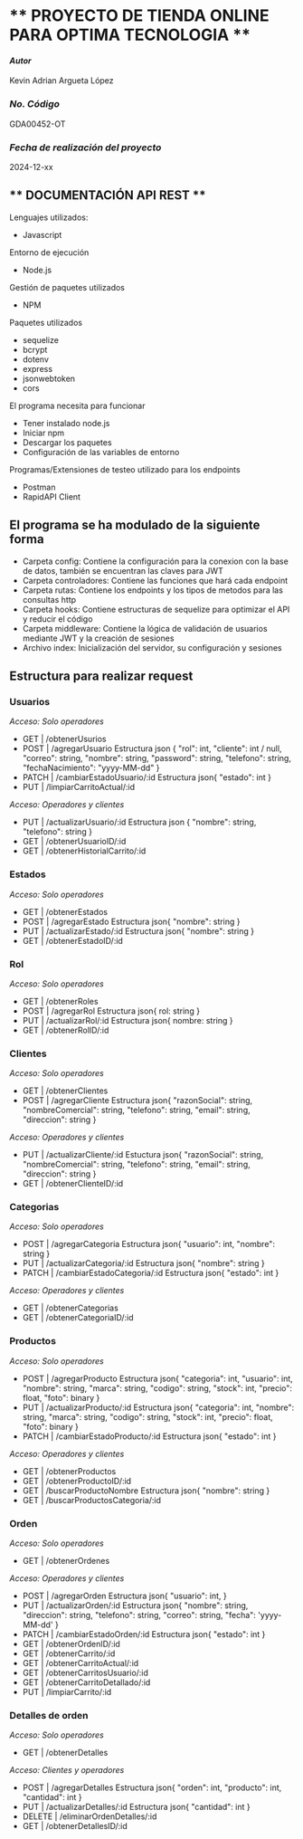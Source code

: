 # ** PROYECTO DE TIENDA ONLINE PARA OPTIMA TECNOLOGIA **

#### _Autor_

Kevin Adrian Argueta López

### _No. Código_

GDA00452-OT

### _Fecha de realización del proyecto_

2024-12-xx

## ** DOCUMENTACIÓN API REST **

Lenguajes utilizados:

- Javascript

Entorno de ejecución

- Node.js

Gestión de paquetes utilizados

- NPM

Paquetes utilizados

- sequelize
- bcrypt
- dotenv
- express
- jsonwebtoken
- cors

El programa necesita para funcionar

- Tener instalado node.js
- Iniciar npm
- Descargar los paquetes
- Configuración de las variables de entorno

Programas/Extensiones de testeo utilizado para los endpoints

- Postman
- RapidAPI Client

## El programa se ha modulado de la siguiente forma

- Carpeta config: Contiene la configuración para la conexion con la base de datos, también se encuentran las claves para JWT
- Carpeta controladores: Contiene las funciones que hará cada endpoint
- Carpeta rutas: Contiene los endpoints y los tipos de metodos para las consultas http
- Carpeta hooks: Contiene estructuras de sequelize para optimizar el API y reducir el código
- Carpeta middleware: Contiene la lógica de validación de usuarios mediante JWT y la creación de sesiones
- Archivo index: Inicialización del servidor, su configuración y sesiones

## Estructura para realizar request

### Usuarios

_Acceso: Solo operadores_

- GET | /obtenerUsurios
- POST | /agregarUsuario
  Estructura json {
  "rol": int,
  "cliente": int / null,
  "correo": string,
  "nombre": string,
  "password": string,
  "telefono": string,
  "fechaNacimiento": "yyyy-MM-dd"
  }
- PATCH | /cambiarEstadoUsuario/:id
  Estructura json{
  "estado": int
  }
- PUT | /limpiarCarritoActual/:id

_Acceso: Operadores y clientes_

- PUT | /actualizarUsuario/:id
  Estructura json {
  "nombre": string,
  "telefono": string
  }
- GET | /obtenerUsuarioID/:id
- GET | /obtenerHistorialCarrito/:id

### Estados

_Acceso: Solo operadores_

- GET | /obtenerEstados
- POST | /agregarEstado
  Estructura json{
  "nombre": string
  }
- PUT | /actualizarEstado/:id
  Estructura json{
  "nombre": string
  }
- GET | /obtenerEstadoID/:id

### Rol

_Acceso: Solo operadores_

- GET | /obtenerRoles
- POST | /agregarRol
  Estructura json{
  rol: string
  }
- PUT | /actualizarRol/:id
  Estructura json{
  nombre: string
  }
- GET | /obtenerRolID/:id

### Clientes

_Acceso: Solo operadores_

- GET | /obtenerClientes
- POST | /agregarCliente
  Estructura json{
  "razonSocial": string,
  "nombreComercial": string,
  "telefono": string,
  "email": string,
  "direccion": string
  }

_Acceso: Operadores y clientes_

- PUT | /actualizarCliente/:id
  Estuctura json{
  "razonSocial": string,
  "nombreComercial": string,
  "telefono": string,
  "email": string,
  "direccion": string
  }
- GET | /obtenerClienteID/:id

### Categorias

_Acceso: Solo operadores_

- POST | /agregarCategoria
  Estructura json{
  "usuario": int,
  "nombre": string
  }
- PUT | /actualizarCategoria/:id
  Estructura json{
  "nombre": string
  }
- PATCH | /cambiarEstadoCategoria/:id
  Estructura json{
  "estado": int
  }

_Acceso: Operadores y clientes_

- GET | /obtenerCategorias
- GET | /obtenerCategoriaID/:id

### Productos

_Acceso: Solo operadores_

- POST | /agregarProducto
  Estructura json{
  "categoria": int,
  "usuario": int,
  "nombre": string,
  "marca": string,
  "codigo": string,
  "stock": int,
  "precio": float,
  "foto": binary
  }
- PUT | /actualizarProducto/:id
  Estructura json{
  "categoria": int,
  "nombre": string,
  "marca": string,
  "codigo": string,
  "stock": int,
  "precio": float,
  "foto": binary
  }
- PATCH | /cambiarEstadoProducto/:id
  Estructura json{
  "estado": int
  }

_Acceso: Operadores y clientes_

- GET | /obtenerProductos
- GET | /obtenerProductoID/:id
- GET | /buscarProductoNombre
  Estructura json{
  "nombre": string
  }
- GET | /buscarProductosCategoria/:id

### Orden

_Acceso: Solo operadores_

- GET | /obtenerOrdenes

_Acceso: Operadores y clientes_

- POST | /agregarOrden
  Estructura json{
  "usuario": int,
  }
- PUT | /actualizarOrden/:id
  Estructura json{
  "nombre": string,
  "direccion": string,
  "telefono": string,
  "correo": string,
  "fecha": 'yyyy-MM-dd'
  }
- PATCH | /cambiarEstadoOrden/:id
  Estructura json{
  "estado": int
  }
- GET | /obtenerOrdenID/:id
- GET | /obtenerCarrito/:id
- GET | /obtenerCarritoActual/:id
- GET | /obtenerCarritosUsuario/:id
- GET | /obtenerCarritoDetallado/:id
- PUT | /limpiarCarrito/:id

### Detalles de orden

_Acceso: Solo operadores_

- GET | /obtenerDetalles

_Acceso: Clientes y operadores_

- POST | /agregarDetalles
  Estructura json{
  "orden": int,
  "producto": int,
  "cantidad": int
  }
- PUT | /actualizarDetalles/:id
  Estructura json{
  "cantidad": int
  }
- DELETE | /eliminarOrdenDetalles/:id
- GET | /obtenerDetallesID/:id
